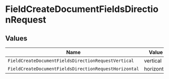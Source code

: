 # FieldCreateDocumentFieldsDirectionRequest


## Values

| Name                                                  | Value                                                 |
| ----------------------------------------------------- | ----------------------------------------------------- |
| `FieldCreateDocumentFieldsDirectionRequestVertical`   | vertical                                              |
| `FieldCreateDocumentFieldsDirectionRequestHorizontal` | horizontal                                            |